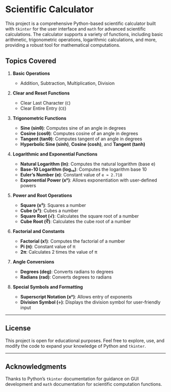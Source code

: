 # Scientific Calculator

This project is a comprehensive Python-based scientific calculator built with `tkinter` for the user interface and `math` for advanced scientific calculations. The calculator supports a variety of functions, including basic arithmetic, trigonometric operations, logarithmic calculations, and more, providing a robust tool for mathematical computations.

## Topics Covered

1. **Basic Operations**
   * Addition, Subtraction, Multiplication, Division

2. **Clear and Reset Functions**
   * Clear Last Character (`C`)
   * Clear Entire Entry (`CE`)

3. **Trigonometric Functions**
   * **Sine (sinθ)**: Computes sine of an angle in degrees
   * **Cosine (cosθ)**: Computes cosine of an angle in degrees
   * **Tangent (tanθ)**: Computes tangent of an angle in degrees
   * **Hyperbolic Sine (sinh)**, **Cosine (cosh)**, and **Tangent (tanh)**

4. **Logarithmic and Exponential Functions**
   * **Natural Logarithm (ln)**: Computes the natural logarithm (base e)
   * **Base-10 Logarithm (log₁₀)**: Computes the logarithm base 10
   * **Euler’s Number (e)**: Constant value of `e ≈ 2.718`
   * **Exponential Power (xʸ)**: Allows exponentiation with user-defined powers

5. **Power and Root Operations**
   * **Square (x²)**: Squares a number
   * **Cube (x³)**: Cubes a number
   * **Square Root (√)**: Calculates the square root of a number
   * **Cube Root (∛)**: Calculates the cube root of a number

6. **Factorial and Constants**
   * **Factorial (x!)**: Computes the factorial of a number
   * **Pi (π)**: Constant value of π
   * **2π**: Calculates 2 times the value of π

7. **Angle Conversions**
   * **Degrees (deg)**: Converts radians to degrees
   * **Radians (rad)**: Converts degrees to radians

8. **Special Symbols and Formatting**
   * **Superscript Notation (xʸ)**: Allows entry of exponents
   * **Division Symbol (÷)**: Displays the division symbol for user-friendly input

---

## License

This project is open for educational purposes. Feel free to explore, use, and modify the code to expand your knowledge of Python and `tkinter`.

---

## Acknowledgments

Thanks to Python’s `tkinter` documentation for guidance on GUI development and `math` documentation for scientific computation functions.
